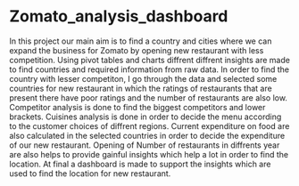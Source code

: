 # Zomato_analysis_dashboard
In this project our main aim is to find a country and cities where we can expand the business for Zomato by opening new restaurant with less competition.
Using pivot tables and charts diffrent diffrent insights are made to find countries and required information from raw data.
In order to find the country with lesser competiton, I go through the data and selected some countries for new restaurant in which the ratings of restaurants that are present there have poor ratings and the number of restaurants are also low.
Competitor analysis is done to find the biggest competitors and lower brackets.
Cuisines analysis is done in order to decide the menu according to the customer choices of diffrent regions.
Current expenditure on food are also calculated in the selected countries in order to decide the expenditure of our new restaurant.
Opening of Number of restaurants in diffrents year are also helps to provide gainful insights which help a lot in order to find the location.
At final a dashboard is made to support the insights which are used to find the location for new restaurant.

